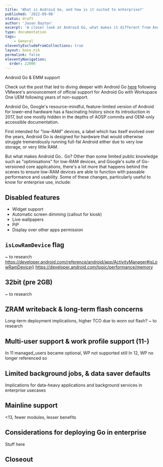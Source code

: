 ```yaml
---
title: 'What is Android Go, and how is it suited to enterprise?'
published: '2022-09-08'
status: draft
author: 'Jason Bayton'
excerpt: 'A closer look at Android Go, what makes it different from Android, and why the ecosystem finds it difficult to support. The goal is to provide a better understanding of Go, particularly in enterprise, but equally for consumer understanding as well.'
type: documentation
tags: 
    - General
eleventyExcludeFromCollections: true
layout: base.njk
permalink: false
eleventyNavigation:
  order: 22000
---
```


<div class="callout callout-blue">
<div class="callout-heading">Android Go & EMM support</div>

Check out the post that led to diving deeper with Android Go [here](/blog/2022/08/android-go-emm) following VMware's announcement of official support for Android Go with Workspace One UEM following years of non-support.

</div>

Android Go, Google's resource-mindful, feature-limited version of Android for lower-end hardware has a fascinating history since its introduction in 2017, but one mostly hidden in the depths of AOSP commits and OEM-only accessible documentation. 

First intended for "low-RAM" devices, a label which has itself evolved over the years, Android Go is designed for hardware that would otherwise struggle tremendously running full-fat Android either due to very low storage, or very little RAM.

But what makes Android Go.. Go? Other than some limited public knowledge such as "optimisations" for low-RAM devices, and Google's suite of Go-versioned core applications, there's a lot more that happens behind the scenes to ensure low-RAM devices are able to function with passable performance and usability. Some of these changes, particularly useful to know for enterprise use, include: 

## Disabled features 
- Widget support
- Automatic screen dimming (callout for kiosk)
- Live wallpapers
- PiP
- Display over other apps permission



## `isLowRamDevice` flag
~ to research 
https://developer.android.com/reference/android/app/ActivityManager#isLowRamDevice()
https://developer.android.com/topic/performance/memory


## 32bit (pre 2GB)
~ to research

## ZRAM writeback & long-term flash concerns
Long-term deployment implications, higher TCO due to worn out flash? ~ to research

## Multi-user support & work profile support (11-)
In 11 managed_users became optional, WP not supported still
In 12, WP no longer referenced so 

## Limited background jobs, & data saver defaults
Implications for data-heavy applications and background services in enterprise usecases

## Mainline support
<13, fewer modules, lesser benefits

## Considerations for deploying Go in enterprise
Stuff here

## Closeout